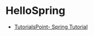 # HelloSpring
* [TutorialsPoint- Spring Tutorial](https://www.tutorialspoint.com/spring/index.htm)

